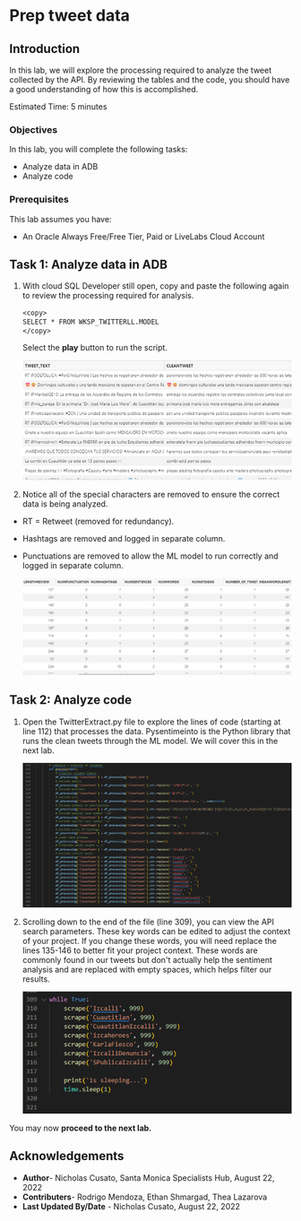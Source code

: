 # Prep tweet data

## Introduction

In this lab, we will explore the processing required to analyze the tweet collected by the API. By reviewing the tables and the code, you should have a good understanding of how this is accomplished.

Estimated Time: 5 minutes


### Objectives

In this lab, you will complete the following tasks:

- Analyze data in ADB
- Analyze code

### Prerequisites

This lab assumes you have:
- An Oracle Always Free/Free Tier, Paid or LiveLabs Cloud Account

## Task 1: Analyze data in ADB

1. With cloud SQL Developer still open, copy and paste the following again to review the processing required for analysis.

    ```
    <copy>
    SELECT * FROM WKSP_TWITTERLL.MODEL
    </copy>
    ```
    
    Select the **play** button to run the script.

    ![Comparison of raw tweet and clean tweet](images/clean-tweet.png) 

2. Notice all of the special characters are removed to ensure the correct data is being analyzed. 
- RT = Retweet (removed for redundancy).
- Hashtags are removed and logged in separate column.
- Punctuations are removed to allow the ML model to run correctly and logged in separate column.

    ![Columns logging tweet statistics](images/tweet-statistics.png) 

## Task 2: Analyze code

1. Open the TwitterExtract.py file to explore the lines of code (starting at line 112) that processes the data. Pysentimeinto is the Python library that runs the clean tweets through the ML model. We will cover this in the next lab. 

    ![Clean tweet code](images/limpieza-code.png) 

2. Scrolling down to the end of the file (line 309), you can view the API search parameters. These key words can be edited to adjust the context of your project. If you change these words, you will need replace the lines 135-146 to better fit your project context. These words are commonly found in our tweets but don't actually help the sentiment analysis and are replaced with empty spaces, which helps filter our results.

    ![Python extract search parameters code](images/search-parameters.png) 

You may now **proceed to the next lab.**

## Acknowledgements

- **Author**- Nicholas Cusato, Santa Monica Specialists Hub, August 22, 2022
- **Contributers**- Rodrigo Mendoza, Ethan Shmargad, Thea Lazarova
- **Last Updated By/Date** - Nicholas Cusato, August 22, 2022